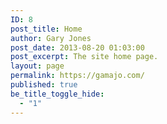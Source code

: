 ```yaml
---
ID: 8
post_title: Home
author: Gary Jones
post_date: 2013-08-20 01:03:00
post_excerpt: The site home page.
layout: page
permalink: https://gamajo.com/
published: true
be_title_toggle_hide:
  - "1"
---
```

<section><header class="entry-header">
<h2></h2>
</header></section>